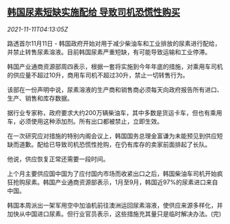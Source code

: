 <!--1636605062000-->
[韩国尿素短缺实施配给 导致司机恐慌性购买](https://cn.reuters.com/article/southkorea-urea-rationing-shortage-1111-idCNKBS2HW0BI)
------

<div><i>2021-11-11T04:13:05Z</i></div><p>路透首尔11月11日 - 韩国政府开始对用于减少柴油车和工业排放的尿素进行配给，并禁止转售尿素溶液。目前韩国尿素严重短缺，有可能导致运输和工业停滞。</p><p>韩国产业通商资源部周四表示，根据一套将实施到今年年底的措施，对乘用车司机的供应量不超过10升，商用车司机不超过30升，禁止一切转售行为。</p><p>该部在一份声明中说，尿素溶液的生产商和销售商必须每天向政府报告所有进口、生产、销售和库存数据。</p><p>据行业专家称，政府要求大约200万辆柴油车，其中多数是货运卡车，但也有乘用车，必须使用这种添加剂。所有出口都被禁止，立即生效。</p><p>在一次研究应对措施的特别内阁会议上，韩国国务总理金富谦为未能预见到供应短缺而道歉。配给已导致司机恐慌性抢购，在仍有库存的卖家前面排起了长队。</p><p>他说，供应恢复正常还需要一段时间。</p><p>上个月主要供应国中国为了应付国内市场而收紧出口之后，韩国柴油车司机开始疯狂抢购尿素。韩国产业通商资源部表示，1月至9月，韩国近97%的尿素进口来自中国。</p><p>韩国本周派出一架军用空中加油机前往澳洲运回尿素溶液，使供应来源多样化，并加快从中国进口尿素。但行业官员表示，这些措施充其量只是临时解决办法。(完)</p>
